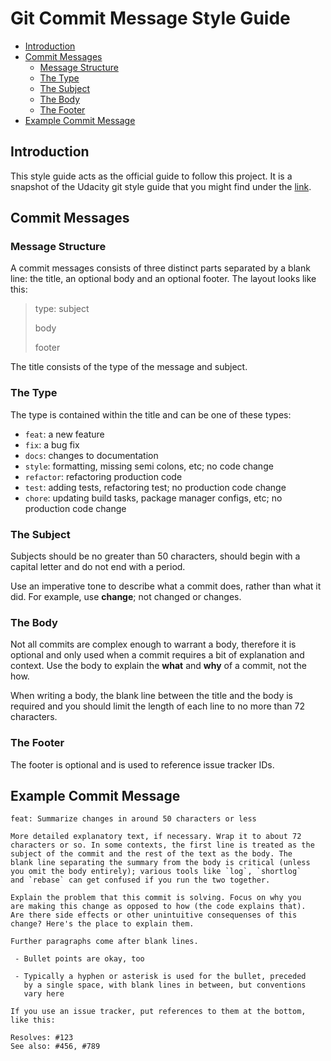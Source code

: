 <!-- omit in toc -->
# Git Commit Message Style Guide
- [Introduction](#introduction)
- [Commit Messages](#commit-messages)
  - [Message Structure](#message-structure)
  - [The Type](#the-type)
  - [The Subject](#the-subject)
  - [The Body](#the-body)
  - [The Footer](#the-footer)
- [Example Commit Message](#example-commit-message)

<!-- References -->
[udacity-git-styleguide]: https://udacity.github.io/git-styleguide

## Introduction
This style guide acts as the official guide to follow this project. It is a
snapshot of the Udacity git style guide that you might find under the
[link][udacity-git-styleguide].

## Commit Messages
### Message Structure
A commit messages consists of three distinct parts separated by a blank line:
the title, an optional body and an optional footer. The layout looks like this:
> type: subject
>
> body
> 
> footer

The title consists of the type of the message and subject.

### The Type
The type is contained within the title and can be one of these types:

- `feat`: a new feature
- `fix`: a bug fix
- `docs`: changes to documentation
- `style`: formatting, missing semi colons, etc; no code change
- `refactor`: refactoring production code
- `test`: adding tests, refactoring test; no production code change
- `chore`: updating build tasks, package manager configs, etc; no production
  code change

### The Subject
Subjects should be no greater than 50 characters, should begin with a capital
letter and do not end with a period.

Use an imperative tone to describe what a commit does, rather than what it did.
For example, use **change**; not changed or changes.

### The Body
Not all commits are complex enough to warrant a body, therefore it is optional
and only used when a commit requires a bit of explanation and context. Use the
body to explain the **what** and **why** of a commit, not the how.

When writing a body, the blank line between the title and the body is required
and you should limit the length of each line to no more than 72 characters.

### The Footer
The footer is optional and is used to reference issue tracker IDs.

## Example Commit Message
```
feat: Summarize changes in around 50 characters or less

More detailed explanatory text, if necessary. Wrap it to about 72
characters or so. In some contexts, the first line is treated as the
subject of the commit and the rest of the text as the body. The
blank line separating the summary from the body is critical (unless
you omit the body entirely); various tools like `log`, `shortlog`
and `rebase` can get confused if you run the two together.

Explain the problem that this commit is solving. Focus on why you
are making this change as opposed to how (the code explains that).
Are there side effects or other unintuitive consequenses of this
change? Here's the place to explain them.

Further paragraphs come after blank lines.

 - Bullet points are okay, too

 - Typically a hyphen or asterisk is used for the bullet, preceded
   by a single space, with blank lines in between, but conventions
   vary here

If you use an issue tracker, put references to them at the bottom,
like this:

Resolves: #123
See also: #456, #789
```
